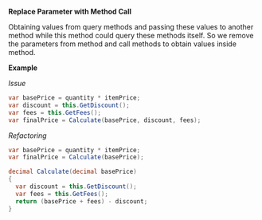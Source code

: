 **Replace Parameter with Method Call**

Obtaining values from query methods and
passing these values to another method
while this method could query these methods itself.
So we remove the parameters from method and
call methods to obtain values inside method.

**Example**

_Issue_

```csharp
var basePrice = quantity * itemPrice;
var discount = this.GetDiscount();
var fees = this.GetFees();
var finalPrice = Calculate(basePrice, discount, fees);
```

_Refactoring_

```csharp
var basePrice = quantity * itemPrice;
var finalPrice = Calculate(basePrice);

decimal Calculate(decimal basePrice)
{
  var discount = this.GetDiscount();
  var fees = this.GetFees();
  return (basePrice + fees) - discount;
}
```